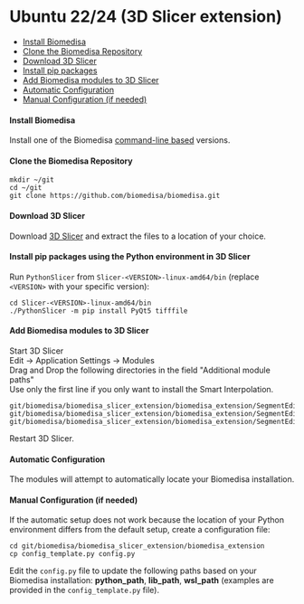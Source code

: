 # Ubuntu 22/24 (3D Slicer extension)

- [Install Biomedisa](#install-biomedisa)
- [Clone the Biomedisa Repository](#clone-the-biomedisa-repository)
- [Download 3D Slicer](#download-3d-slicer)
- [Install pip packages](#install-pip-packages)
- [Add Biomedisa modules to 3D Slicer](#add-biomedisa-modules-to-3d-slicer)
- [Automatic Configuration](#automatic-configuration)
- [Manual Configuration (if needed)](#manual-configuration-if-needed)

#### Install Biomedisa
Install one of the Biomedisa [command-line based](https://github.com/biomedisa/biomedisa/#installation-command-line-based) versions.

#### Clone the Biomedisa Repository
```
mkdir ~/git
cd ~/git
git clone https://github.com/biomedisa/biomedisa.git
```

#### Download 3D Slicer
Download [3D Slicer](https://download.slicer.org/) and extract the files to a location of your choice.

#### Install pip packages using the Python environment in 3D Slicer
Run `PythonSlicer` from `Slicer-<VERSION>-linux-amd64/bin` (replace `<VERSION>` with your specific version):
```
cd Slicer-<VERSION>-linux-amd64/bin
./PythonSlicer -m pip install PyQt5 tifffile
```

#### Add Biomedisa modules to 3D Slicer
Start 3D Slicer  
Edit -> Application Settings -> Modules  
Drag and Drop the following directories in the field "Additional module paths"  
Use only the first line if you only want to install the Smart Interpolation.
```
git/biomedisa/biomedisa_slicer_extension/biomedisa_extension/SegmentEditorBiomedisa
git/biomedisa/biomedisa_slicer_extension/biomedisa_extension/SegmentEditorBiomedisaPrediction
git/biomedisa/biomedisa_slicer_extension/biomedisa_extension/SegmentEditorBiomedisaTraining
```
Restart 3D Slicer.

#### Automatic Configuration
The modules will attempt to automatically locate your Biomedisa installation.
 
#### Manual Configuration (if needed)
If the automatic setup does not work because the location of your Python environment differs from the default setup, create a configuration file:
```
cd git/biomedisa/biomedisa_slicer_extension/biomedisa_extension
cp config_template.py config.py
```
Edit the `config.py` file to update the following paths based on your Biomedisa installation: **python_path**, **lib_path**, **wsl_path** (examples are provided in the `config_template.py` file).

